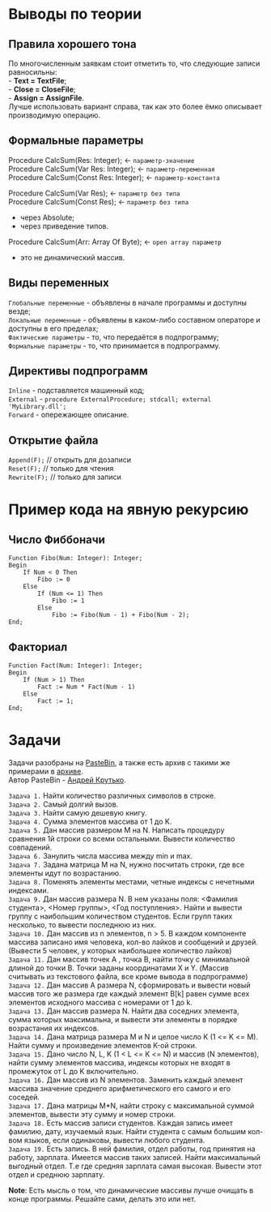 # Выводы по теории
  
## Правила хорошего тона

По многочисленным заявкам стоит отметить то, что следующие записи равносильны:</br>
    - __Text = TextFile__; </br>
    - __Close = CloseFile__; </br>
    - __Assign = AssignFile__. </br>
Лучше использовать вариант справа, так как это более ёмко описывает производимую операцию.

## Формальные параметры
Procedure CalcSum(Res: Integer); <- `параметр-значение` </br>
Procedure CalcSum(Var Res: Integer); <- `параметр-переменная` </br>
Procedure CalcSum(Const Res: Integer); <- `параметр-константа` </br>  
  
Procedure CalcSum(Var Res); <- `параметр без типа` </br>
Procedure CalcSum(Const Res); <- `параметр без типа`
  - через Absolute;
  - через приведение типов.

Procedure CalcSum(Arr: Array Of Byte); <- `open array параметр`
  - это не динамический массив.

## Виды переменных
  `Глобальные переменные` - объявлены в начале программы и доступны везде; </br>
  `Локальные переменные` - объявлены в каком-либо составном операторе и доступны в его пределах; </br>
  `Фактические параметры` - то, что передаётся в подпрограмму; </br>
  `Формальные параметры` - то, что принимается в подпрограмму.

## Директивы подпрограмм
  `Inline` - подставляется машинный код; </br>
  `External` - ```procedure ExternalProcedure; stdcall; external 'MyLibrary.dll';``` </br>
  `Forward` - опережающее описание.

## Открытие файла
  `Append(F);` // открыть для дозаписи </br>
  `Reset(F);` // только для чтения </br>
  `Rewrite(F);` // только для записи

# Пример кода на явную рекурсию

## Число Фиббоначи
```
Function Fibo(Num: Integer): Integer;
Begin
    If Num < 0 Then
        Fibo := 0
    Else
        If (Num <= 1) Then
            Fibo := 1
        Else
            Fibo := Fibo(Num - 1) + Fibo(Num - 2);
End;
```

## Факториал
```
Function Fact(Num: Integer): Integer;
Begin
    If (Num > 1) Then
        Fact := Num * Fact(Num - 1)
    Else
        Fact := 1;
End;
```

# Задачи

Задачи разобраны на <a href = "https://pastebin.com/94Pi3PXu">PasteBin</a>, а также есть архив с такими же примерами в <a href = "https://drive.google.com/file/d/1wVcB9KqUBpLGRCB9tSabJQx4nZsNqwDa/view?usp=sharing">архиве</a>.</br>
Автор PasteBin - <a href = "https://github.com/Old-Butt-Gold">Андрей Крутько</a>.

`Задача 1.` Найти количество различных символов в строке.</br>
`Задача 2.` Самый долгий вызов.</br>
`Задача 3.` Найти самую дешевую книгу.</br>
`Задача 4.` Сумма элементов массива от 1 до K.</br>
`Задача 5.` Дан массив размером M на N. Написать процедуру сравнения 1й строки
            со всеми остальными. Вывести количество совпадений.</br>
`Задача 6.` Занулить числа массива между min и max.</br>
`Задача 7.` Задана матрица М на N, нужно посчитать строки, где все элементы
            идут по возрастанию.</br>
`Задача 8.` Поменять элементы местами, четные индексы с нечетными индексами.</br>
`Задача 9.` Дан массив размера N. В нем указаны поля: <Фамилия студента>,
            <Номер группы>, <Год поступления>. Найти и вывести группу
            с наибольшим количеством студентов. Если групп таких несколько, 
            то вывести последнюю из них.</br>
`Задача 10.` Дан массив из n элементов, n > 5. В каждом компоненте массива 
             записано имя человека, кол-во лайков и сообщений и друзей.
             (Вывести 5 человек, у которых наибольшее количество лайков)</br>
`Задача 11.` Дан массив точек А , точка В, найти точку с минимальной длиной до 
             точки В. Точки заданы координатами X и Y.
             (Массив считывать из текстового файла, все кроме вывода в подпрограмме)</br>
`Задача 12.` Дан массив А размера N, сформировать и вывести новый массив 
             того же размера где каждый элемент B[k] равен сумме всех элементов 
             исходного массива с номерами от 1 до k.</br>
`Задача 13.` Дан массив размера N. Найти два соседних элемента, сумма которых 
             максимальна, и вывести эти элементы в порядке возрастания их индексов.</br>
`Задача 14.` Дана матрица размера M и N и целое число K (1 <= K <= M). 
             Найти сумму и произведение элементов K-ой строки.</br>
`Задача 15.` Дано число N, L, K (1 < L <= K <= N) и массив (N элементов), найти 
             сумму элементов массива, индексы которых не входят в промежуток 
             от L до K включительно.</br>
`Задача 16.` Дан массив из N элементов. Заменить каждый элемент массива значение 
             среднего арифметического его самого и его соседей.</br>
`Задача 17.` Дана матрицы M*N, найти строку с максимальной суммой элементов, 
             вывести эту сумму и номер строки.</br>
`Задача 18.` Есть массив записи студентов. Каждая запись имеет фамилию, дату, 
             изучаемый язык. Найти студента с самым большим кол-вом языков, 
             если одинаковы, вывести любого студента.</br>
`Задача 19.` Есть запись. В ней фамилия, отдел работы, год принятия на работу, 
             зарплата. Имеется массив таких записей. Найти максимальный 
             выгодный отдел. Т.е где средняя зарплата самая высокая. 
             Вывести этот отдел и среднюю зарплату.

__Note__: Есть мысль о том, что динамические массивы лучше очищать в конце программы. Решайте сами, делать это или нет.